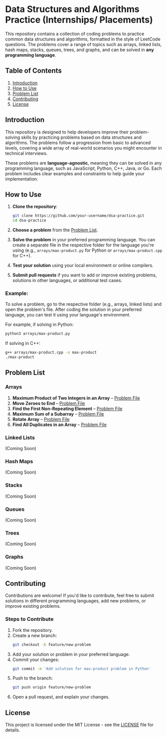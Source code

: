 ﻿# Data Structures and Algorithms Practice (Internships/ Placements)

This repository contains a collection of coding problems to practice common data structures and algorithms, formatted in the style of LeetCode questions. The problems cover a range of topics such as arrays, linked lists, hash maps, stacks, queues, trees, and graphs, and can be solved in **any programming language**.

## Table of Contents

1. [Introduction](#introduction)
2. [How to Use](#how-to-use)
3. [Problem List](#problem-list)
4. [Contributing](#contributing)
5. [License](#license)

## Introduction

This repository is designed to help developers improve their problem-solving skills by practicing problems based on data structures and algorithms. The problems follow a progression from basic to advanced levels, covering a wide array of real-world scenarios you might encounter in technical interviews.

These problems are **language-agnostic**, meaning they can be solved in any programming language, such as JavaScript, Python, C++, Java, or Go. Each problem includes clear examples and constraints to help guide your implementation.

## How to Use

1. **Clone the repository**:
    ```bash
    git clone https://github.com/your-username/dsa-practice.git
    cd dsa-practice
    ```

2. **Choose a problem** from the [Problem List](#problem-list).

3. **Solve the problem** in your preferred programming language. You can create a separate file in the respective folder for the language you're using (e.g., `arrays/max-product.py` for Python or `arrays/max-product.cpp` for C++).

4. **Test your solution** using your local environment or online compilers.

5. **Submit pull requests** if you want to add or improve existing problems, solutions in other languages, or additional test cases.

### Example:

To solve a problem, go to the respective folder (e.g., arrays, linked lists) and open the problem's file. After coding the solution in your preferred language, you can test it using your language's environment.

For example, if solving in Python:
```bash
python3 arrays/max-product.py
```

If solving in C++:
```bash
g++ arrays/max-product.cpp -o max-product
./max-product
```

## Problem List

### Arrays

1. **Maximum Product of Two Integers in an Array** – [Problem File](data-structures/array.md)
2. **Move Zeroes to End** – [Problem File](data-structures/array.md)
3. **Find the First Non-Repeating Element** – [Problem File](data-structures/array.md)
4. **Maximum Sum of a Subarray** – [Problem File](data-structures/array.md)
5. **Rotate Array** – [Problem File](data-structures/array.md)
6. **Find All Duplicates in an Array** – [Problem File](data-structures/array.md)

### Linked Lists
(Coming Soon)

### Hash Maps
(Coming Soon)

### Stacks
(Coming Soon)

### Queues
(Coming Soon)

### Trees
(Coming Soon)

### Graphs
(Coming Soon)

## Contributing

Contributions are welcome! If you'd like to contribute, feel free to submit solutions in different programming languages, add new problems, or improve existing problems.

### Steps to Contribute

1. Fork the repository.
2. Create a new branch:
   ```bash
   git checkout -b feature/new-problem
   ```
3. Add your solution or problem in your preferred language.
4. Commit your changes:
   ```bash
   git commit -m 'Add solution for max-product problem in Python'
   ```
5. Push to the branch:
   ```bash
   git push origin feature/new-problem
   ```
6. Open a pull request, and explain your changes.

## License

This project is licensed under the MIT License - see the [LICENSE](LICENSE) file for details.

